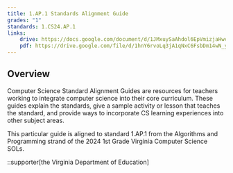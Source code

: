 ```yaml
---
title: 1.AP.1 Standards Alignment Guide
grades: "1"
standards: 1.CS24.AP.1
links:
    drive: https://docs.google.com/document/d/1JMxuySaAhdol6EpVmizjaHwe83nMjCvMOqTSMgHiv9U/edit?usp=drive_link
    pdf: https://drive.google.com/file/d/1hnY6rvoLq3jA1qNxC6FsbDm14wN_yajV/view?usp=drive_link
---
```


## Overview

Computer Science Standard Alignment Guides are resources for teachers working to integrate computer science into their core curriculum. These guides explain the standards, give a sample activity or lesson that teaches the standard, and provide ways to incorporate CS learning experiences into other subject areas. 

This particular guide is aligned to standard 1.AP.1 from the Algorithms and Programming strand of the 2024 1st Grade Virginia Computer Science SOLs.

::supporter[the Virginia Department of Education]